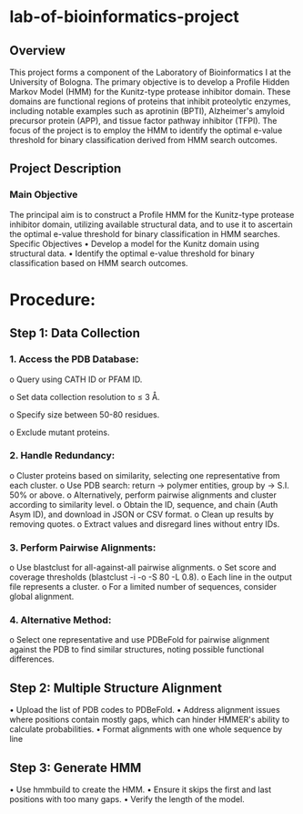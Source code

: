 # lab-of-bioinformatics-project

## Overview

This project forms a component of the Laboratory of Bioinformatics I at the University of Bologna. The primary objective is to develop a Profile Hidden Markov Model (HMM) for the Kunitz-type protease inhibitor domain. These domains are functional regions of proteins that inhibit proteolytic enzymes, including notable examples such as aprotinin (BPTI), Alzheimer's amyloid precursor protein (APP), and tissue factor pathway inhibitor (TFPI). The focus of the project is to employ the HMM to identify the optimal e-value threshold for binary classification derived from HMM search outcomes.

## Project Description

### Main Objective

The principal aim is to construct a Profile HMM for the Kunitz-type protease inhibitor domain, utilizing available structural data, and to use it to ascertain the optimal e-value threshold for binary classification in HMM searches.
Specific Objectives
•	Develop a model for the Kunitz domain using structural data.
•	Identify the optimal e-value threshold for binary classification based on HMM search outcomes.

# Procedure:
## Step 1: Data Collection
### 1.	Access the PDB Database:

o	Query using CATH ID or PFAM ID.

o	Set data collection resolution to ≤ 3 Å.

o	Specify size between 50-80 residues.

o	Exclude mutant proteins.

### 2.	Handle Redundancy:
o	Cluster proteins based on similarity, selecting one representative from each cluster.
o	Use PDB search: return -> polymer entities, group by -> S.I. 50% or above.
o	Alternatively, perform pairwise alignments and cluster according to similarity level.
o	Obtain the ID, sequence, and chain (Auth Asym ID), and download in JSON or CSV format.
o	Clean up results by removing quotes.
o	Extract values and disregard lines without entry IDs.

### 3.	Perform Pairwise Alignments:
o	Use blastclust for all-against-all pairwise alignments.
o	Set score and coverage thresholds (blastclust -i <fastafile> -o <outfile> -S 80 -L 0.8).
o	Each line in the output file represents a cluster.
o	For a limited number of sequences, consider global alignment.

### 4.	Alternative Method:
o	Select one representative and use PDBeFold for pairwise alignment against the PDB to find similar structures, noting possible functional differences.

## Step 2: Multiple Structure Alignment
•	Upload the list of PDB codes to PDBeFold.
•	Address alignment issues where positions contain mostly gaps, which can hinder HMMER's ability to calculate probabilities.
•	Format alignments with one whole sequence by line 

## Step 3: Generate HMM
•	Use hmmbuild to create the HMM.
•	Ensure it skips the first and last positions with too many gaps.
•	Verify the length of the model.
